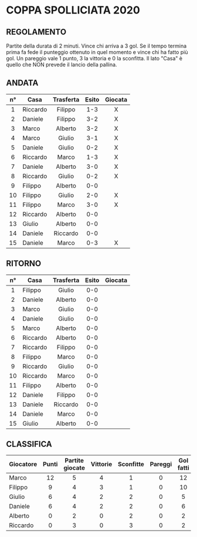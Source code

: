 # COPPA SPOLLICIATA 2020

## REGOLAMENTO

Partite della durata di 2 minuti. Vince chi arriva a 3 gol. Se il tempo termina prima fa fede il punteggio ottenuto in quel momento e vince chi ha fatto più gol. Un pareggio vale 1 punto, 3 la vittoria e 0 la sconfitta. Il lato "Casa" è quello che NON prevede il lancio della pallina.


## ANDATA
| n° | Casa | Trasferta | Esito | Giocata
|:-:|----------|:-------------:|:------:|:------:
| 1 | Riccardo | Filippo | 1-3 | X
| 2 | Daniele | Filippo | 3-2 | X
| 3 | Marco | Alberto | 3-2 | X
| 4 | Marco | Giulio | 3-1 | X
| 5 | Daniele | Giulio | 0-2 | X
| 6 | Riccardo | Marco | 1-3 | X
| 7 | Daniele | Alberto | 3-0 | X
| 8 | Riccardo | Giulio | 0-2 | X
| 9 | Filippo | Alberto | 0-0 |
| 10 | Filippo | Giulio | 2-0 | X
| 11 | Filippo | Marco | 3-0 | X
| 12 | Riccardo | Alberto | 0-0 |
| 13 | Giulio | Alberto | 0-0 |
| 14 | Daniele | Riccardo | 0-0 |
| 15 | Daniele | Marco | 0-3 | X

## RITORNO
| n° | Casa | Trasferta | Esito | Giocata
|:-:|----------|:-------------:|:------:|:------:
| 1 | Filippo | Giulio | 0-0 |
| 2 | Daniele | Alberto | 0-0 |
| 3 | Marco | Giulio | 0-0 |
| 4 | Daniele | Giulio | 0-0 |
| 5 | Marco | Alberto | 0-0 |
| 6 | Riccardo | Alberto | 0-0 |
| 7 | Riccardo | Filippo | 0-0 |
| 8 | Filippo | Marco | 0-0 |
| 9 | Riccardo | Giulio | 0-0 |
| 10 | Riccardo | Marco | 0-0 |
| 11 | Filippo | Alberto | 0-0 |
| 12 | Daniele | Filippo | 0-0 |
| 13 | Daniele | Riccardo | 0-0 |
| 14 | Daniele | Marco | 0-0 |
| 15 | Giulio | Alberto | 0-0 |

## CLASSIFICA
| Giocatore | Punti | Partite giocate | Vittorie | Sconfitte | Pareggi | Gol fatti | Gol subiti | Differenza reti
|--------|:-----:|:--------:|:--------:|:--------:|:--------:|:--------:|:--------:|:--------:|
|Marco | 12 | 5 | 4 | 1 | 0 | 12 | 7 | 5
|Filippo | 9 | 4 | 3 | 1 | 0 | 10 | 4 | 6
|Giulio | 6 | 4 | 2 | 2 | 0 | 5 | 5 | 0
|Daniele | 6 | 4 | 2 | 2 | 0 | 6 | 7 | -1
|Alberto | 0 | 2 | 0 | 2 | 0 | 2 | 6 | -4
|Riccardo | 0 | 3 | 0 | 3 | 0 | 2 | 8 | -6
